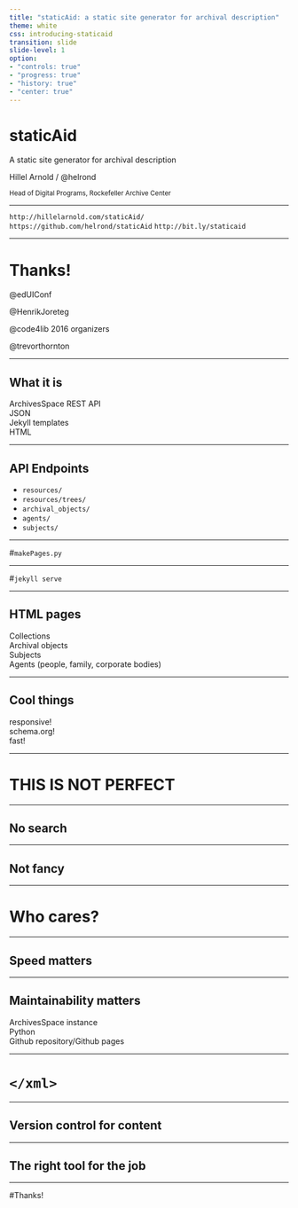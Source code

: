 ```yaml
---
title: "staticAid: a static site generator for archival description"
theme: white
css: introducing-staticaid
transition: slide
slide-level: 1
option:
- "controls: true"
- "progress: true"
- "history: true"
- "center: true"
---
```


# staticAid

A static site generator for archival description

Hillel Arnold / @helrond

<small>Head of Digital Programs, Rockefeller Archive Center</small>

------

`http://hillelarnold.com/staticAid/`
`https://github.com/helrond/staticAid`
`http://bit.ly/staticaid`

------

# Thanks!

@edUIConf

@HenrikJoreteg

@code4lib 2016 organizers

@trevorthornton

------

## What it is
ArchivesSpace REST API  
JSON  
Jekyll templates  
HTML

------

## API Endpoints
*  `resources/`
*  `resources/trees/`
*  `archival_objects/`
*  `agents/`
*  `subjects/`

------

#`makePages.py`

------

#`jekyll serve`

------

## HTML pages
Collections  
Archival objects  
Subjects  
Agents  (people, family, corporate bodies)

------

## Cool things
responsive!  
schema.org!  
fast!

------

# THIS IS NOT PERFECT

------

## No search

------

## Not fancy

------

# Who cares?

------

## Speed matters

------

## Maintainability matters

ArchivesSpace instance  
Python  
Github repository/Github pages

------

# `</xml>`

------

## Version control for content

------

## The right tool for the job

------

#Thanks!
